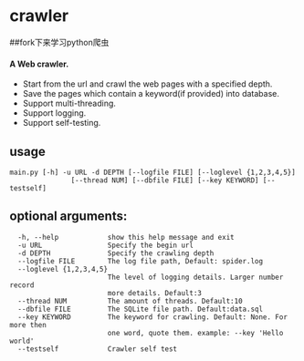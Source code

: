 crawler
=======
##fork下来学习python爬虫

#### A Web crawler.  
* Start from the url and crawl the web pages with a specified depth.  
* Save the pages which contain a keyword(if provided) into database.  
* Support multi-threading.  
* Support logging.  
* Support self-testing.  



usage
-------------
```shell
main.py [-h] -u URL -d DEPTH [--logfile FILE] [--loglevel {1,2,3,4,5}]
               [--thread NUM] [--dbfile FILE] [--key KEYWORD] [--testself]
```

optional arguments:
-------------
```shell
  -h, --help            show this help message and exit
  -u URL                Specify the begin url
  -d DEPTH              Specify the crawling depth
  --logfile FILE        The log file path, Default: spider.log
  --loglevel {1,2,3,4,5}
                        The level of logging details. Larger number record
                        more details. Default:3
  --thread NUM          The amount of threads. Default:10
  --dbfile FILE         The SQLite file path. Default:data.sql
  --key KEYWORD         The keyword for crawling. Default: None. For more then
                        one word, quote them. example: --key 'Hello world'
  --testself            Crawler self test

```
